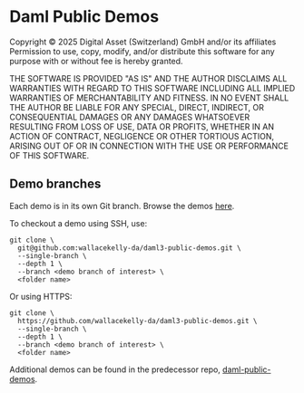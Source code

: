 # Daml Public Demos

Copyright © 2025 Digital Asset (Switzerland) GmbH and/or its affiliates  
Permission to use, copy, modify, and/or distribute this software for any purpose with or without fee is hereby granted.

THE SOFTWARE IS PROVIDED "AS IS" AND THE AUTHOR DISCLAIMS ALL WARRANTIES WITH REGARD TO THIS SOFTWARE INCLUDING ALL IMPLIED WARRANTIES OF MERCHANTABILITY AND FITNESS. IN NO EVENT SHALL THE AUTHOR BE LIABLE FOR ANY SPECIAL, DIRECT, INDIRECT, OR CONSEQUENTIAL DAMAGES OR ANY DAMAGES WHATSOEVER RESULTING FROM LOSS OF USE, DATA OR PROFITS, WHETHER IN AN ACTION OF CONTRACT, NEGLIGENCE OR OTHER TORTIOUS ACTION, ARISING OUT OF OR IN CONNECTION WITH THE USE OR PERFORMANCE OF THIS SOFTWARE.

## Demo branches

Each demo is in its own Git branch. Browse the demos [here](https://github.com/wallacekelly-da/daml3-public-demos/branches/all).

To checkout a demo using SSH, use:

```
git clone \
  git@github.com:wallacekelly-da/daml3-public-demos.git \
  --single-branch \
  --depth 1 \
  --branch <demo branch of interest> \
  <folder name>
```

Or using HTTPS:

```
git clone \
  https://github.com/wallacekelly-da/daml3-public-demos.git \
  --single-branch \
  --depth 1 \
  --branch <demo branch of interest> \
  <folder name>
```

Additional demos can be found in the predecessor repo,  [daml-public-demos](https://github.com/wallacekelly-da/daml-public-demos).
